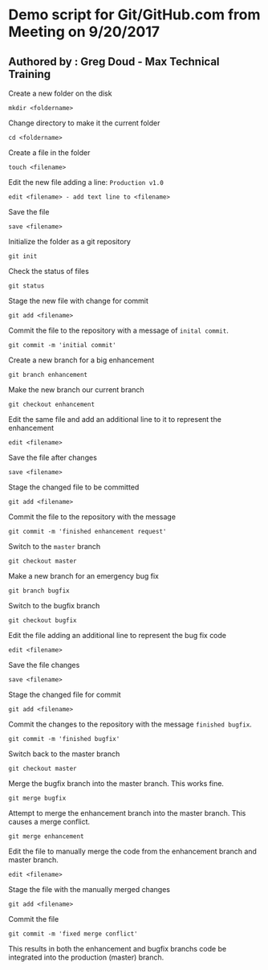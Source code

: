 # Demo script for Git/GitHub.com from Meeting on 9/20/2017
## Authored by : Greg Doud - Max Technical Training

Create a new folder on the disk

	mkdir <foldername>

Change directory to make it the current folder

	cd <foldername>

Create a file in the folder

	touch <filename>

Edit the new file adding a line: `Production v1.0`

	edit <filename> - add text line to <filename>

Save the file

	save <filename>

Initialize the folder as a git repository

	git init

Check the status of files

	git status

Stage the new file with change for commit

	git add <filename>

Commit the file to the repository with a message of `inital commit`.

	git commit -m 'initial commit'

Create a new branch for a big enhancement

	git branch enhancement

Make the new branch our current branch

	git checkout enhancement

Edit the same file and add an additional line to it to represent the enhancement

	edit <filename>

Save the file after changes

	save <filename>

Stage the changed file to be committed

	git add <filename>

Commit the file to the repository with the message

	git commit -m 'finished enhancement request'

Switch to the `master` branch

	git checkout master

Make a new branch for an emergency bug fix

	git branch bugfix

Switch to the bugfix branch

	git checkout bugfix

Edit the file adding an additional line to represent the bug fix code

	edit <filename>

Save the file changes

	save <filename>

Stage the changed file for commit

	git add <filename>

Commit the changes to the repository with the message `finished bugfix`.

	git commit -m 'finished bugfix'

Switch back to the master branch

	git checkout master

Merge the bugfix branch into the master branch. This works fine.

	git merge bugfix

Attempt to merge the enhancement branch into the master branch. This causes a merge conflict.

	git merge enhancement

Edit the file to manually merge the code from the enhancement branch and master branch.

	edit <filename>

Stage the file with the manually merged changes

	git add <filename>

Commit the file

	git commit -m 'fixed merge conflict'

This results in both the enhancement and bugfix branchs code be integrated into the production (master) branch.